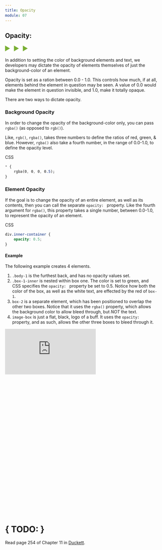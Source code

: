 ```yaml
---
title: Opacity
module: 07
---
```


## Opacity:
<img src="./../../../img/arrow-divider.svg" style="width: 75px; border: none;" />

In addition to setting the color of background elements and text, we developers may dictate the opacity of elements themselves of just the background-color of an element.

Opacity is set as a ration between 0.0 - 1.0. This controls how much, if at all, elements behind the element in question may be seen. A value of 0.0 would make the element in question invisible, and 1.0, make it totally opaque.

There are two ways to dictate opacity.


### Background Opacity

In order to change the opacity of the background-color only, you can pass `rgba()` (as opposed to `rgb()`).

Like, `rgb()`, `rgba()`, takes three numbers to define the ratios of red, green, & blue. However, `rgba()` also take a fourth number, in the range of 0.0-1.0, to define the opacity level.

<div id="code-heading">CSS</div>

```css
* {
    rgba(0, 0, 0, 0.5);
}
```

### Element Opacity

If the goal is to change the opacity of an entire element, as well as its contents, then you can call the separate `opacity: ` property. Like the fourth argument for `rgba()`, this property takes a single number, between 0.0-1.0, to represent the opacity of an element.


<div id="code-heading">CSS</div>

```css
div.inner-container {
    opacity: 0.5;
}
```


#### Example

The following example creates 4 elements.

1. `.body-1` is the furthest back, and has no opacity values set.
2. `.box-1-inner` is nested within box one. The color is set to green, and CSS specifies the `opacity: ` property be set to 0.5. Notice how both the color of the box, as well as the white text, are effected by the red of `box-1`.
3. `box-2` is a separate element, which has been positioned to overlap the other two boxes. Notice that it uses the `rgba()` property, which allows the background color to allow bleed through, but _NOT_ the text.
4. `image-box` is just a flat, black, logo of a buff. It uses the `opacity: ` property, and as such, allows the other three boxes to bleed through it.

<p data-height="600" data-theme-id="30567" data-slug-hash="BwbWEy" data-default-tab="html,css" data-user="Media-Ed-Online" data-embed-version="2" data-pen-title="[Topic-07] Opacity" class="codepen"></p>
<script async src="https://production-assets.codepen.io/assets/embed/ei.js"></script>

<div class="pen-result displayed_code_example_pen">
    <div class="embed-responsive" style="padding-bottom:450px"><iframe class="embed-responsive-item" src="https://montana-media-arts.github.io/341-work/lectureCode/07/opacity/" frameborder="0" allowfullscreen></iframe></div>
</div>


# { TODO: }
Read page 254 of Chapter 11 in [Duckett](https://github.com/Media-Ed-Online/intro-web-dev/issues/3).
